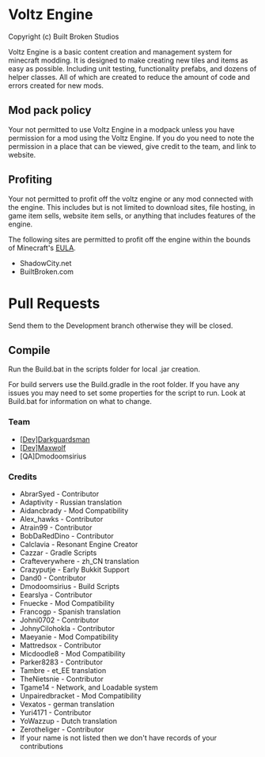 Voltz Engine
======
Copyright (c) Built Broken Studios

Voltz Engine is a basic content creation and management system for minecraft modding. It is designed to make creating new tiles and items as easy as possible. Including unit testing, functionality prefabs, and dozens of helper classes. All of which are created to reduce the amount of code and errors created for new mods. 

## Mod pack policy
Your not permitted to use Voltz Engine in a modpack unless you have permission for a mod using the Voltz Engine. If you do you need to note the permission in a place that can be viewed, give credit to the team, and link to website. 

## Profiting
Your not permitted to profit off the voltz engine or any mod connected with the engine. This includes but is not limited to download sites, file hosting, in game item sells, website item sells, or anything that includes features of the engine.

The following sites are permitted to profit off the engine within the bounds of Minecraft's [EULA](https://account.mojang.com/documents/minecraft_eula).

* ShadowCity.net
* BuiltBroken.com 

Pull Requests
======
Send them to the Development branch otherwise they will be closed.

## Compile
Run the Build.bat in the scripts folder for local .jar creation. 

For build servers use the Build.gradle in the root folder. If
you have any issues you may need to set some properties for
the script to run. Look at Build.bat for information on what
to change.

### Team
* <a href="http://www.patreon.com/darkcow"> [Dev]Darkguardsman </a>
* <a href="http://www.patreon.com/maxwolf"> [Dev]Maxwolf</a>
* [QA]Dmodoomsirius


### Credits
* AbrarSyed         - Contributor
* Adaptivity        - Russian translation
* Aidancbrady       - Mod Compatibility
* Alex_hawks        - Contributor
* Atrain99          - Contributor
* BobDaRedDino      - Contributor
* Calclavia         - Resonant Engine Creator
* Cazzar            - Gradle Scripts
* Crafteverywhere   - zh_CN translation
* Crazyputje        - Early Bukkit Support
* Dand0             - Contributor
* Dmodoomsirius     - Build Scripts
* Eearslya          - Contributor
* Fnuecke           - Mod Compatibility
* Francogp          - Spanish translation
* Johni0702         - Contributor
* JohnyCilohokla    - Contributor
* Maeyanie          - Mod Compatibility
* Mattredsox        - Contributor
* Micdoodle8        - Mod Compatibility
* Parker8283        - Contributor
* Tambre            - et_EE translation
* TheNietsnie       - Contributor
* Tgame14           - Network, and Loadable system
* Unpairedbracket   - Mod Compatibility
* Vexatos           - german translation
* Yuri4171          - Contributor
* YoWazzup          - Dutch translation
* Zerotheliger      - Contributor
* If your name is not listed then we don't have records of your contributions
